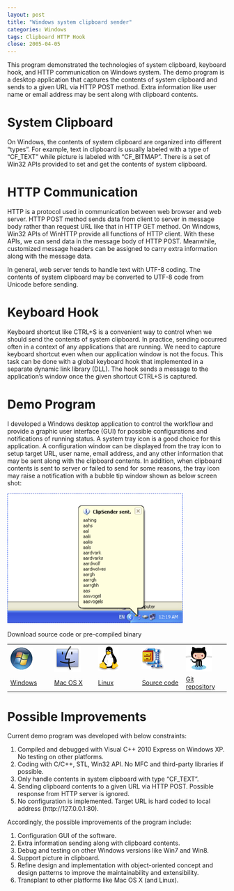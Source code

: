 ```yaml
---
layout: post
title: "Windows system clipboard sender"
categories: Windows
tags: Clipboard HTTP Hook
close: 2005-04-05
---
```


This program demonstrated the technologies of system clipboard, keyboard hook, and HTTP communication on Windows system. The demo program is a desktop application that captures the contents of system clipboard and sends to a given URL via HTTP POST method. Extra information like user name or email address may be sent along with clipboard contents.
	
# System Clipboard

On Windows, the contents of system clipboard are organized into different “types”.  For example, text in clipboard is usually labeled with a type of “CF_TEXT” while picture is labeled with “CF_BITMAP”. There is a set of Win32 APIs provided to set and get the contents of system clipboard.
	
# HTTP Communication

HTTP is a protocol used in communication between web browser and web server. HTTP POST method sends data from client to server in message body rather than request URL like that in HTTP GET method. On Windows, Win32 APIs of WinHTTP provide all functions of HTTP client. With these APIs, we can send data in the message body of HTTP POST. Meanwhile, customized message headers can be assigned to carry extra information along with the message data. 

In general, web server tends to handle text with UTF-8 coding. The contents of system clipboard may be converted to UTF-8 code from Unicode before sending.
	
# Keyboard Hook

Keyboard shortcut like CTRL+S is a convenient way to control when we should send the contents of system clipboard. In practice, sending occurred often in a context of any applications that are running. We need to capture keyboard shortcut even when our application window is not the focus. This task can be done with a global keyboard hook that implemented in a separate dynamic link library (DLL). The hook sends a message to the application’s window once the given shortcut CTRL+S is captured. 

	
# Demo Program

I developed a Windows desktop application to control the workflow and provide a graphic user interface (GUI) for possible configurations and notifications of running status. A system tray icon is a good choice for this application. A configuration window can be displayed from the tray icon to setup target URL, user name, email address, and any other information that may be sent along with the clipboard contents. In addition, when clipboard contents is sent to server or failed to send for some reasons, the tray icon may raise a notification with a bubble tip window shown as below screen shot:

<img src="/images/clipsender.png" width="80%" />
	
<div id="download" class="box">
    <p>Download source code or pre-compiled binary</p>
    <table>
        <tr>
            <td width="20%"><a href="download/win/clipsender.zip"><img src="/images/windows-logo.png" /></a></td>
            <td width="20%"><a href="download/mac/clipsender"><img src="/images/mac-logo.png" /></a></td>
            <td width="20%"><a href="download/linux/clipsender"><img src="/images/linux-logo.png" /></a></td>
<td width="20%"><a href="download/source/clipsender140407.zip"><img src="/images/zip-logo.png" /></a></td>
<td width="20%"><a href="https://github.com/limlabs/clipsender" target="_blank"><img src="/images/github-logo.png" /></a></td>
        </tr>
        <tr>
            <td width="20%"><a href="download/win/clipsender.zip">Windows</a></td>
            <td width="20%"><a href="download/mac/clipsender">Mac OS X</a></td>
            <td width="20%"><a href="download/linux/clipsender">Linux</a></td>
<td width="20%"><a href="download/source/clipsender140407.zip">Source code</a></td>
<td width="20%"><a href="https://github.com/limlabs/clipsender" target="_blank">Git repository</a></td>
        </tr>
    </table>
</div>
	
# Possible Improvements 

Current demo program was developed with below constraints:

<ol>
	<li>Compiled and debugged with Visual C++ 2010 Express on Windows XP. No testing on other platforms.</li>
	<li>Coding with C/C++, STL, Win32 API. No MFC and third-party libraries if possible. </li>
	<li>Only handle contents in system clipboard with type “CF_TEXT”. </li>
	<li>Sending clipboard contents to a given URL via HTTP POST. Possible response from HTTP server is ignored. </li>
	<li>No configuration is implemented. Target URL is hard coded to local address (http://127.0.0.1:80). </li>
</ol>

Accordingly, the possible improvements of the program include:

<ol>
	<li>Configuration GUI of the software. </li>
	<li>Extra information sending along with clipboard contents.</li>
	<li>Debug and testing on other Windows versions like Win7 and Win8.</li>
	<li>Support picture in clipboard.</li>
	<li>Refine design and implementation with object-oriented concept and design patterns to improve the maintainability and extensibility. </li>
	<li>Transplant to other platforms like Mac OS X (and Linux). </li>
</ol>
